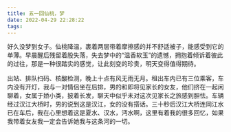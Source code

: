 ```yaml
---
title: 五一回仙桃，梦
date: 2022-04-29 22:28:22
tags:
---
```

好久没梦到女子。仙桃降温，裹着两层带着摩擦感的并不舒适被子，能感受到它的单薄。早晨醒后残留着股失落，失去梦中的“温香软玉”的遗憾，拥抱着倾诉着彼此的过往，那是一种很踏实的感觉，让此刻变的珍贵，明天变得值得期待。

出站、排队扫码、核酸检测，晚上十点有风无雨无月。租出车内已有三位乘客，车内没有开灯，我与一对情侣坐在后排，男的和即将见家长的女友，他们挤在一起闲聊着，女属于娇小类，披着长发，聊天中似乎未对这次见家长之旅感到胆怯。车辆经过汉江大桥时，男的说到这是汉江，女的没有搭话。三十秒后汉江大桥连同江水已在车后，我在心里想着这是夏水、汉水，沔水啊，这里有着我的很多回忆，如果我带着女友我一定会告诉她我与这条河的一切。
